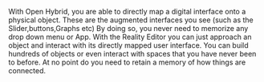 With Open Hybrid, you are able to directly map a digital interface onto a physical object. These are the augmented interfaces you see (such as the Slider,buttons,Graphs etc)
By doing so, you never need to memorize any drop down menu or App. With the Reality Editor you can just approach an object and interact with its directly mapped user interface. You can build hundreds of objects or even interact with spaces that you have never been to before. At no point do you need to retain a memory of how things are connected.
